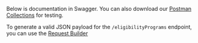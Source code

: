 Below is documentation in Swagger. You can also download our [Postman Collections](resources/NYC_Benefits_Eligibility_API_Postman_Collection.zip) for testing.

To generate a valid JSON payload for the `/eligibilityPrograms` endpoint, you can use the [Request Builder](request-builder)